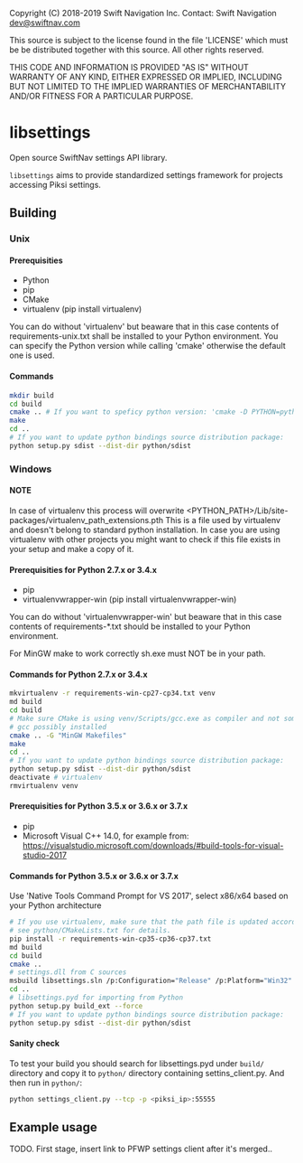 Copyright (C) 2018-2019 Swift Navigation Inc.
Contact: Swift Navigation <dev@swiftnav.com>

This source is subject to the license found in the file 'LICENSE' which must
be be distributed together with this source. All other rights reserved.

THIS CODE AND INFORMATION IS PROVIDED "AS IS" WITHOUT WARRANTY OF ANY KIND,
EITHER EXPRESSED OR IMPLIED, INCLUDING BUT NOT LIMITED TO THE IMPLIED
WARRANTIES OF MERCHANTABILITY AND/OR FITNESS FOR A PARTICULAR PURPOSE.

# libsettings

Open source SwiftNav settings API library.

`libsettings` aims to provide standardized settings framework for projects accessing Piksi settings.

## Building

### Unix

#### Prerequisities

* Python
* pip
* CMake
* virtualenv (pip install virtualenv)

You can do without 'virtualenv' but beaware that in this case contents of
requirements-unix.txt shall be installed to your Python environment. You can
specify the Python version while calling 'cmake' otherwise the default one
is used.

#### Commands

``` sh
mkdir build
cd build
cmake .. # If you want to speficy python version: 'cmake -D PYTHON=python3 ..'
make
cd ..
# If you want to update python bindings source distribution package:
python setup.py sdist --dist-dir python/sdist
```

### Windows

#### NOTE

In case of virtualenv this process will overwrite <PYTHON_PATH>/Lib/site-packages/virtualenv_path_extensions.pth
This is a file used by virtualenv and doesn't belong to standard python installation.
In case you are using virtualenv with other projects you might want to check if this file
exists in your setup and make a copy of it.

#### Prerequisities for Python 2.7.x or 3.4.x

* pip
* virtualenvwrapper-win (pip install virtualenvwrapper-win)

You can do without 'virtualenvwrapper-win' but beaware that in this case
contents of requirements-*.txt should be installed to your Python environment.

For MinGW make to work correctly sh.exe must NOT be in your path.

#### Commands for Python 2.7.x or 3.4.x

``` sh
mkvirtualenv -r requirements-win-cp27-cp34.txt venv
md build
cd build
# Make sure CMake is using venv/Scripts/gcc.exe as compiler and not some other
# gcc possibly installed
cmake .. -G "MinGW Makefiles"
make
cd ..
# If you want to update python bindings source distribution package:
python setup.py sdist --dist-dir python/sdist
deactivate # virtualenv
rmvirtualenv venv
```

#### Prerequisities for Python 3.5.x or 3.6.x or 3.7.x

* pip
* Microsoft Visual C++ 14.0, for example from:
  https://visualstudio.microsoft.com/downloads/#build-tools-for-visual-studio-2017

#### Commands for Python 3.5.x or 3.6.x or 3.7.x

Use 'Native Tools Command Prompt for VS 2017', select x86/x64 based on your Python architecture

``` sh
# If you use virtualenv, make sure that the path file is updated accordingly,
# see python/CMakeLists.txt for details.
pip install -r requirements-win-cp35-cp36-cp37.txt
md build
cd build
cmake ..
# settings.dll from C sources
msbuild libsettings.sln /p:Configuration="Release" /p:Platform="Win32"
cd ..
# libsettings.pyd for importing from Python
python setup.py build_ext --force
# If you want to update python bindings source distribution package:
python setup.py sdist --dist-dir python/sdist
```

#### Sanity check

To test your build you should search for libsettings.pyd under `build/` directory
and copy it to `python/` directory containing settins_client.py. And then run in `python/`:

``` sh
python settings_client.py --tcp -p <piksi_ip>:55555
```

## Example usage

TODO. First stage, insert link to PFWP settings client after it's merged..
